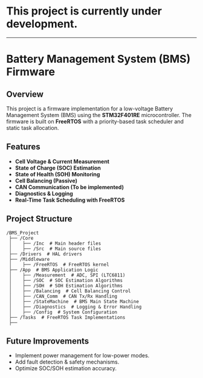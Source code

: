 # This project is currently under development.

---
# Battery Management System (BMS) Firmware

## Overview
This project is a firmware implementation for a low-voltage Battery Management System (BMS) using the **STM32F401RE** microcontroller. The firmware is built on **FreeRTOS** with a priority-based task scheduler and static task allocation.

## Features
- **Cell Voltage & Current Measurement**
- **State of Charge (SOC) Estimation**
- **State of Health (SOH) Monitoring**
- **Cell Balancing (Passive)**
- **CAN Communication (To be implemented)**
- **Diagnostics & Logging**
- **Real-Time Task Scheduling with FreeRTOS**

## Project Structure
```
/BMS_Project
 ├── /Core
 │    ├── /Inc  # Main header files
 │    ├── /Src  # Main source files
 ├── /Drivers  # HAL drivers
 ├── /Middleware
 │    ├── /FreeRTOS  # FreeRTOS kernel
 ├── /App  # BMS Application Logic
 │    ├── /Measurement  # ADC, SPI (LTC6811)
 │    ├── /SOC  # SOC Estimation Algorithms
 │    ├── /SOH  # SOH Estimation Algorithms
 │    ├── /Balancing  # Cell Balancing Control
 │    ├── /CAN_Comm  # CAN Tx/Rx Handling
 │    ├── /StateMachine  # BMS Main State Machine
 │    ├── /Diagnostics  # Logging & Error Handling
 │    ├── /Config  # System Configuration
 ├── /Tasks  # FreeRTOS Task Implementations
 ├──
```

## Future Improvements
- Implement power management for low-power modes.
- Add fault detection & safety mechanisms.
- Optimize SOC/SOH estimation accuracy.


